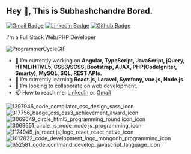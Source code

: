 ﻿## Hey 👋, This is Subhashchandra Borad.
[![Gmail Badge](https://img.shields.io/badge/-subhashchandraborad3295@gmail.com-c14438?style=flat&logo=Gmail&logoColor=white&link=mailto:neeljivani26@gmail.com)](mailto:subhashchandraborad3295@gmail.com) 
[![Linkedin Badge](https://img.shields.io/badge/-subhashchandra-borad?style=flat&logo=Linkedin&logoColor=white&link=https://www.linkedin.com/in/subhashchandra-borad/)](https://www.linkedin.com/in/subhashchandra-borad/)  [![Github Badge](https://img.shields.io/badge/-subhashchandraborad-grey?style=flat&logo=github&logoColor=white&link=https://github.com/Subhashchandra3295/)](https://www.github.com/Subhashchandra3295/)
 
<p align='left'>
  I'm a Full Stack Web/PHP Developer
  
  ![ProgrammerCycleGIF](https://user-images.githubusercontent.com/53113741/209103074-3ffab3db-14f2-4bd4-9ee1-032b5b290a70.gif)
  
  - 🔭 I’m currently working on <b> Angular, TypeScript, JavaScript, jQuery, HTML/HTML5, CSS3/SCSS, Bootstrap, AJAX, PHP(CodeIgniter, Smarty), MySQL, SQL, REST APIs. </b> 
  - 🌱 I’m currently learning <b> React.js, Laravel, Symfony, vue.js, Node.js.</b>
  - 👯 I’m looking to collaborate on web development.
  - 📫 How to reach me: <a href='https://www.linkedin.com/in/subhashchandra-borad/'>LinkedIn</a> or <a href="mailto:subhashchandraborad3295@gmail.com">Gmail</a>

  

![1297046_code_compilator_css_design_sass_icon](https://user-images.githubusercontent.com/53113741/209101392-9655b106-c016-4ae6-968d-6a28e30a4f02.png)
![317756_badge_css_css3_achievement_award_icon](https://user-images.githubusercontent.com/53113741/209101395-0aff894c-cca8-45d7-8d60-0f99f1a89a91.png)
![3069649_circle_html5_programming_round icon_icon](https://user-images.githubusercontent.com/53113741/209101398-595faf3c-4b93-40a6-8f1f-12913b894980.png)
![3069651_circle_js_node_node js_programming_icon](https://user-images.githubusercontent.com/53113741/209101401-ff37045b-cc07-4feb-a7af-3a34cba69bb4.png)
![1174949_js_react js_logo_react_react native_icon](https://user-images.githubusercontent.com/53113741/209101405-691d8ef3-82ec-4bc3-b8fd-ad8bffe964c5.png)
![1012822_code_development_logo_mongodb_programming_icon](https://user-images.githubusercontent.com/53113741/209101406-af9ee716-ab73-44e6-a5ce-febe7c04d1e1.png)
![652581_code_command_develop_javascript_language_icon](https://user-images.githubusercontent.com/53113741/209101408-bd340569-8e67-4bf4-a273-22147a3c9e66.png)
